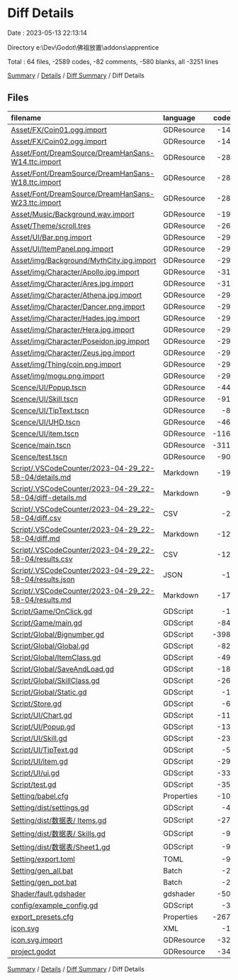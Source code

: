 # Diff Details

Date : 2023-05-13 22:13:14

Directory e:\\Dev\\Godot\\佛祖放置\\addons\\apprentice

Total : 64 files,  -2589 codes, -82 comments, -580 blanks, all -3251 lines

[Summary](results.md) / [Details](details.md) / [Diff Summary](diff.md) / Diff Details

## Files
| filename | language | code | comment | blank | total |
| :--- | :--- | ---: | ---: | ---: | ---: |
| [Asset/FX/Coin01.ogg.import](/Asset/FX/Coin01.ogg.import) | GDResource | -14 | 0 | -6 | -20 |
| [Asset/FX/Coin02.ogg.import](/Asset/FX/Coin02.ogg.import) | GDResource | -14 | 0 | -6 | -20 |
| [Asset/Font/DreamSource/DreamHanSans-W14.ttc.import](/Asset/Font/DreamSource/DreamHanSans-W14.ttc.import) | GDResource | -28 | 0 | -6 | -34 |
| [Asset/Font/DreamSource/DreamHanSans-W18.ttc.import](/Asset/Font/DreamSource/DreamHanSans-W18.ttc.import) | GDResource | -28 | 0 | -6 | -34 |
| [Asset/Font/DreamSource/DreamHanSans-W23.ttc.import](/Asset/Font/DreamSource/DreamHanSans-W23.ttc.import) | GDResource | -28 | 0 | -6 | -34 |
| [Asset/Music/Background.wav.import](/Asset/Music/Background.wav.import) | GDResource | -19 | 0 | -6 | -25 |
| [Asset/Theme/scroll.tres](/Asset/Theme/scroll.tres) | GDResource | -26 | 0 | -7 | -33 |
| [Asset/UI/Bar.png.import](/Asset/UI/Bar.png.import) | GDResource | -29 | 0 | -6 | -35 |
| [Asset/UI/ItemPanel.png.import](/Asset/UI/ItemPanel.png.import) | GDResource | -29 | 0 | -6 | -35 |
| [Asset/img/Background/MythCity.jpg.import](/Asset/img/Background/MythCity.jpg.import) | GDResource | -29 | 0 | -6 | -35 |
| [Asset/img/Character/Apollo.jpg.import](/Asset/img/Character/Apollo.jpg.import) | GDResource | -31 | 0 | -6 | -37 |
| [Asset/img/Character/Ares.jpg.import](/Asset/img/Character/Ares.jpg.import) | GDResource | -31 | 0 | -6 | -37 |
| [Asset/img/Character/Athena.jpg.import](/Asset/img/Character/Athena.jpg.import) | GDResource | -29 | 0 | -6 | -35 |
| [Asset/img/Character/Dancer.png.import](/Asset/img/Character/Dancer.png.import) | GDResource | -29 | 0 | -6 | -35 |
| [Asset/img/Character/Hades.jpg.import](/Asset/img/Character/Hades.jpg.import) | GDResource | -29 | 0 | -6 | -35 |
| [Asset/img/Character/Hera.jpg.import](/Asset/img/Character/Hera.jpg.import) | GDResource | -29 | 0 | -6 | -35 |
| [Asset/img/Character/Poseidon.jpg.import](/Asset/img/Character/Poseidon.jpg.import) | GDResource | -29 | 0 | -6 | -35 |
| [Asset/img/Character/Zeus.jpg.import](/Asset/img/Character/Zeus.jpg.import) | GDResource | -29 | 0 | -6 | -35 |
| [Asset/img/Thing/coin.png.import](/Asset/img/Thing/coin.png.import) | GDResource | -29 | 0 | -6 | -35 |
| [Asset/img/mogu.png.import](/Asset/img/mogu.png.import) | GDResource | -29 | 0 | -6 | -35 |
| [Scence/UI/Popup.tscn](/Scence/UI/Popup.tscn) | GDResource | -44 | 0 | -8 | -52 |
| [Scence/UI/Skill.tscn](/Scence/UI/Skill.tscn) | GDResource | -91 | 0 | -17 | -108 |
| [Scence/UI/TipText.tscn](/Scence/UI/TipText.tscn) | GDResource | -8 | 0 | -3 | -11 |
| [Scence/UI/UHD.tscn](/Scence/UI/UHD.tscn) | GDResource | -46 | 0 | -9 | -55 |
| [Scence/UI/item.tscn](/Scence/UI/item.tscn) | GDResource | -116 | 0 | -20 | -136 |
| [Scence/main.tscn](/Scence/main.tscn) | GDResource | -311 | 0 | -52 | -363 |
| [Scence/test.tscn](/Scence/test.tscn) | GDResource | -90 | 0 | -13 | -103 |
| [Script/.VSCodeCounter/2023-04-29_22-58-04/details.md](/Script/.VSCodeCounter/2023-04-29_22-58-04/details.md) | Markdown | -19 | 0 | -6 | -25 |
| [Script/.VSCodeCounter/2023-04-29_22-58-04/diff-details.md](/Script/.VSCodeCounter/2023-04-29_22-58-04/diff-details.md) | Markdown | -9 | 0 | -6 | -15 |
| [Script/.VSCodeCounter/2023-04-29_22-58-04/diff.csv](/Script/.VSCodeCounter/2023-04-29_22-58-04/diff.csv) | CSV | -2 | 0 | 0 | -2 |
| [Script/.VSCodeCounter/2023-04-29_22-58-04/diff.md](/Script/.VSCodeCounter/2023-04-29_22-58-04/diff.md) | Markdown | -12 | 0 | -7 | -19 |
| [Script/.VSCodeCounter/2023-04-29_22-58-04/results.csv](/Script/.VSCodeCounter/2023-04-29_22-58-04/results.csv) | CSV | -12 | 0 | 0 | -12 |
| [Script/.VSCodeCounter/2023-04-29_22-58-04/results.json](/Script/.VSCodeCounter/2023-04-29_22-58-04/results.json) | JSON | -1 | 0 | 0 | -1 |
| [Script/.VSCodeCounter/2023-04-29_22-58-04/results.md](/Script/.VSCodeCounter/2023-04-29_22-58-04/results.md) | Markdown | -17 | 0 | -7 | -24 |
| [Script/Game/OnClick.gd](/Script/Game/OnClick.gd) | GDScript | -1 | 0 | -1 | -2 |
| [Script/Game/main.gd](/Script/Game/main.gd) | GDScript | -84 | 0 | -19 | -103 |
| [Script/Global/Bignumber.gd](/Script/Global/Bignumber.gd) | GDScript | -398 | -34 | -100 | -532 |
| [Script/Global/Global.gd](/Script/Global/Global.gd) | GDScript | -82 | -22 | -25 | -129 |
| [Script/Global/ItemClass.gd](/Script/Global/ItemClass.gd) | GDScript | -49 | 0 | -12 | -61 |
| [Script/Global/SaveAndLoad.gd](/Script/Global/SaveAndLoad.gd) | GDScript | -18 | -1 | -7 | -26 |
| [Script/Global/SkillClass.gd](/Script/Global/SkillClass.gd) | GDScript | -26 | -1 | -6 | -33 |
| [Script/Global/Static.gd](/Script/Global/Static.gd) | GDScript | -1 | 0 | -3 | -4 |
| [Script/Store.gd](/Script/Store.gd) | GDScript | -6 | 0 | -4 | -10 |
| [Script/UI/Chart.gd](/Script/UI/Chart.gd) | GDScript | -11 | 0 | -5 | -16 |
| [Script/UI/Popup.gd](/Script/UI/Popup.gd) | GDScript | -13 | 0 | -5 | -18 |
| [Script/UI/Skill.gd](/Script/UI/Skill.gd) | GDScript | -23 | 0 | -6 | -29 |
| [Script/UI/TipText.gd](/Script/UI/TipText.gd) | GDScript | -5 | 0 | -2 | -7 |
| [Script/UI/item.gd](/Script/UI/item.gd) | GDScript | -29 | 0 | -10 | -39 |
| [Script/UI/ui.gd](/Script/UI/ui.gd) | GDScript | -33 | 0 | -15 | -48 |
| [Script/test.gd](/Script/test.gd) | GDScript | -35 | 0 | -9 | -44 |
| [Setting/babel.cfg](/Setting/babel.cfg) | Properties | -10 | 0 | -5 | -15 |
| [Setting/dist/settings.gd](/Setting/dist/settings.gd) | GDScript | -4 | -2 | -2 | -8 |
| [Setting/dist/数据表/ Items.gd](/Setting/dist/%E6%95%B0%E6%8D%AE%E8%A1%A8/%20Items.gd) | GDScript | -27 | -1 | -6 | -34 |
| [Setting/dist/数据表/ Skills.gd](/Setting/dist/%E6%95%B0%E6%8D%AE%E8%A1%A8/%20Skills.gd) | GDScript | -9 | -1 | -6 | -16 |
| [Setting/dist/数据表/Sheet1.gd](/Setting/dist/%E6%95%B0%E6%8D%AE%E8%A1%A8/Sheet1.gd) | GDScript | -9 | -1 | -6 | -16 |
| [Setting/export.toml](/Setting/export.toml) | TOML | -9 | 0 | -2 | -11 |
| [Setting/gen_all.bat](/Setting/gen_all.bat) | Batch | -2 | 0 | 0 | -2 |
| [Setting/gen_pot.bat](/Setting/gen_pot.bat) | Batch | -2 | 0 | 0 | -2 |
| [Shader/fault.gdshader](/Shader/fault.gdshader) | gdshader | -50 | 0 | -18 | -68 |
| [config/example_config.gd](/config/example_config.gd) | GDScript | -3 | -12 | -8 | -23 |
| [export_presets.cfg](/export_presets.cfg) | Properties | -267 | 0 | -8 | -275 |
| [icon.svg](/icon.svg) | XML | -1 | 0 | -1 | -2 |
| [icon.svg.import](/icon.svg.import) | GDResource | -32 | 0 | -6 | -38 |
| [project.godot](/project.godot) | GDResource | -34 | -7 | -14 | -55 |

[Summary](results.md) / [Details](details.md) / [Diff Summary](diff.md) / Diff Details